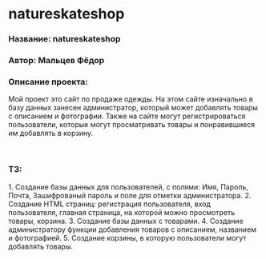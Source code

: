 # natureskateshop
<h3>Название: natureskateshop</h3>
<h3>Автор: Мальцев Фёдор</h3>
<div class="desription">
  <h3>Описание проекта:</h3>
  <p>Мой проект это сайт по продаже одежды. На этом сайте изначально в базу данных занесен администратор, который может добавлять товары с описанием и фотографии. Также на сайте могут регистрироваться пользователи, которые могут просматривать товары и понравившиеся им добавлять в корзину.</p>
<br>
<h3>ТЗ:</h3>
1. Создание базы данных для пользователей, с полями: Имя, Пароль, Почта, Зашифрованый пароль и поле для отметки администратора.
2. Создание HTML страниц: регистрация пользователя, вход пользователя, главная страница, на которой можно просмотреть товары, корзина.
3. Создание базы данных с товарами.
4. Создание администратору функции добавления товаров с описанием, названием и фотографией.
5. Создание корзины, в которую пользователи могут добавлять товары. 
